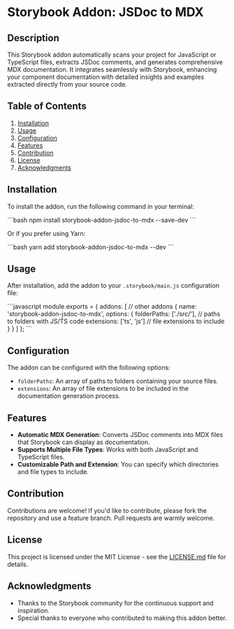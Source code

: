 
# Storybook Addon: JSDoc to MDX

## Description

This Storybook addon automatically scans your project for JavaScript or TypeScript files, extracts JSDoc comments, and generates comprehensive MDX documentation. It integrates seamlessly with Storybook, enhancing your component documentation with detailed insights and examples extracted directly from your source code.

## Table of Contents

1. [Installation](#installation)
2. [Usage](#usage)
3. [Configuration](#configuration)
4. [Features](#features)
5. [Contribution](#contribution)
6. [License](#license)
7. [Acknowledgments](#acknowledgments)

## Installation

To install the addon, run the following command in your terminal:

\```bash
npm install storybook-addon-jsdoc-to-mdx --save-dev
\```

Or if you prefer using Yarn:

\```bash
yarn add storybook-addon-jsdoc-to-mdx --dev
\```

## Usage

After installation, add the addon to your `.storybook/main.js` configuration file:

\```javascript
module.exports = {
  addons: [
    // other addons
    {
      name: 'storybook-addon-jsdoc-to-mdx',
      options: {
        folderPaths: ['./src/'], // paths to folders with JS/TS code
        extensions: ['ts', 'js'] // file extensions to include
      }
    }
  ]
};
\```

## Configuration

The addon can be configured with the following options:

- `folderPaths`: An array of paths to folders containing your source files.
- `extensions`: An array of file extensions to be included in the documentation generation process.

## Features

- **Automatic MDX Generation**: Converts JSDoc comments into MDX files that Storybook can display as documentation.
- **Supports Multiple File Types**: Works with both JavaScript and TypeScript files.
- **Customizable Path and Extension**: You can specify which directories and file types to include.

## Contribution

Contributions are welcome! If you'd like to contribute, please fork the repository and use a feature branch. Pull requests are warmly welcome.

## License

This project is licensed under the MIT License - see the [LICENSE.md](./LICENSE.md) file for details.

## Acknowledgments

- Thanks to the Storybook community for the continuous support and inspiration.
- Special thanks to everyone who contributed to making this addon better.

